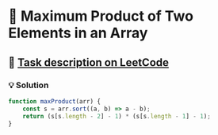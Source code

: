 # 📝 Maximum Product of Two Elements in an Array

## 🔗 [Task description on LeetCode](https://leetcode.com/problems/maximum-product-of-two-elements-in-an-array/description/)

### 💡 Solution

```javascript
function maxProduct(arr) {
    const s = arr.sort((a, b) => a - b);
    return (s[s.length - 2] - 1) * (s[s.length - 1] - 1);
}
```
